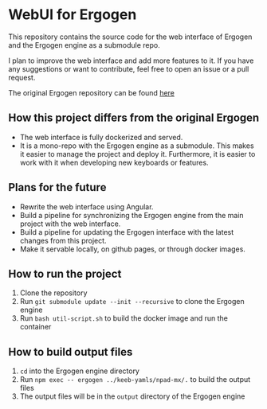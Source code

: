 # WebUI for Ergogen

This repository contains the source code for the web interface of Ergogen and the Ergogen engine as a submodule repo.

I plan to improve the web interface and add more features to it. If you have any suggestions or want to contribute, feel free to open an issue or a pull request.

The original Ergogen repository can be found [here](https://ergogen.xyz/)

## How this project differs from the original Ergogen

- The web interface is fully dockerized and served.
- It is a mono-repo with the Ergogen engine as a submodule. This makes it easier to manage the project and deploy it. Furthermore, it is easier to work with it when developing new keyboards or features.

## Plans for the future

- Rewrite the web interface using Angular.
- Build a pipeline for synchronizing the Ergogen engine from the main project with the web interface.
- Build a pipeline for updating the Ergogen interface with the latest changes from this project.
- Make it servable locally, on github pages, or through docker images.

## How to run the project

1. Clone the repository
2. Run `git submodule update --init --recursive` to clone the Ergogen engine
3. Run `bash util-script.sh` to build the docker image and run the container

## How to build output files

1. `cd` into the Ergogen engine directory
2. Run `npm exec -- ergogen ../keeb-yamls/npad-mx/.` to build the output files
3. The output files will be in the `output` directory of the Ergogen engine
